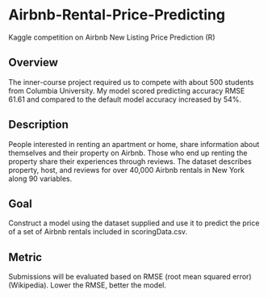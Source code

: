 # Airbnb-Rental-Price-Predicting

Kaggle competition on Airbnb New Listing Price Prediction (R)

## Overview
The inner-course project required us to compete with about 500 students from Columbia University. My model scored predicting accuracy RMSE 61.61 and compared to the default model accuracy increased by 54%.

## Description

People interested in renting an apartment or home, share information about themselves and their property on Airbnb. Those who end up renting the property share their experiences through reviews. The dataset describes property, host, and reviews for over 40,000 Airbnb rentals in New York along 90 variables.

## Goal

Construct a model using the dataset supplied and use it to predict the price of a set of Airbnb rentals included in scoringData.csv.

## Metric

Submissions will be evaluated based on RMSE (root mean squared error) (Wikipedia). Lower the RMSE, better the model.


